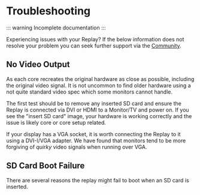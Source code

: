 # Troubleshooting

::: warning
Incomplete documentation
:::

Experiencing issues with your Replay? If the below information does not resolve
your problem you can seek further support via the [Community](/community).

## No Video Output

As each core recreates the original hardware as close as possible, including
the original video signal. It is not uncommon to find older hardware using a
not quite standard video spec which some monitors cannot handle.

The first test should be to remove any inserted SD card and ensure the Replay
is connected via DVI or HDMI to a Monitor/TV and power on. If you see the
"insert SD card" image, your hardware is working correctly and the issue is
likely core or core setup related.

If your display has a VGA socket, it is worth connecting the Replay to it
using a DVI-I/VGA adapter. We have found that monitors tend to be more
forgiving of _quirky_ video signals when running over VGA.

## SD Card Boot Failure

There are several reasons the replay might fail to boot when an SD card is
inserted.


